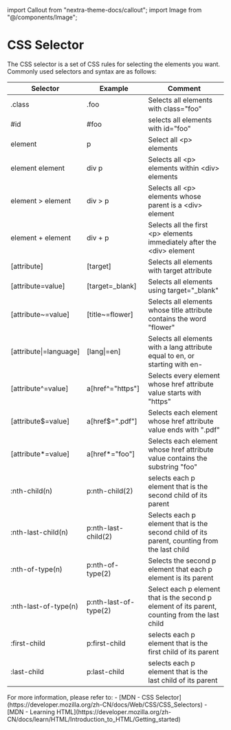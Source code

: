 import Callout from "nextra-theme-docs/callout";
import Image from "@/components/Image";

# CSS Selector

The CSS selector is a set of CSS rules for selecting the elements you want. Commonly used selectors and syntax are as follows:

| Selector               | Example               | Comment                                                                                        |
| ---------------------- | --------------------- | ---------------------------------------------------------------------------------------------- |
| .class                 | .foo                  | Selects all elements with class="foo"                                                          |
| #id                    | #foo                  | selects all elements with id="foo"                                                             |
| element                | p                     | Select all &lt;p&gt; elements                                                                  |
| element element        | div p                 | Selects all &lt;p&gt; elements within &lt;div&gt; elements                                     |
| element > element      | div > p               | Selects all &lt;p&gt; elements whose parent is a &lt;div&gt; element                           |
| element + element      | div + p               | Selects all the first &lt;p&gt; elements immediately after the &lt;div&gt; element             |
| [attribute]            | [target]              | Selects all elements with target attribute                                                     |
| [attribute=value]      | [target=_blank]       | Selects all elements using target="\_blank"                                                    |
| [attribute~=value]     | [title~=flower]       | Selects all elements whose title attribute contains the word "flower"                          |
| [attribute\|=language] | [lang\|=en]           | Selects all elements with a lang attribute equal to en, or starting with en-                   |
| [attribute^=value]     | a[href^="https"]      | Selects every element whose href attribute value starts with "https"                           |
| [attribute$=value]     | a[href$=".pdf"]       | Selects each element whose href attribute value ends with ".pdf"                               |
| [attribute*=value]     | a[href*="foo"]        | Selects each element whose href attribute value contains the substring "foo"                   |
| :nth-child(n)          | p:nth-child(2)        | selects each p element that is the second child of its parent                                  |
| :nth-last-child(n)     | p:nth-last-child(2)   | Selects each p element that is the second child of its parent, counting from the last child    |
| :nth-of-type(n)        | p:nth-of-type(2)      | Selects the second p element that each p element is its parent                                 |
| :nth-last-of-type(n)   | p:nth-last-of-type(2) | Select each p element that is the second p element of its parent, counting from the last child |
| :first-child           | p:first-child         | selects each p element that is the first child of its parent                                   |
| :last-child            | p:last-child          | selects each p element that is the last child of its parent                                    |

<Callout emoji="💡">
For more information, please refer to:
- [MDN - CSS Selector](https://developer.mozilla.org/zh-CN/docs/Web/CSS/CSS_Selectors)
- [MDN - Learning HTML](https://developer.mozilla.org/zh-CN/docs/learn/HTML/Introduction_to_HTML/Getting_started)
</Callout>
